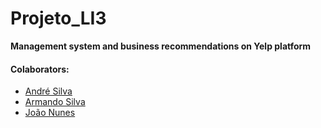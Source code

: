 # Projeto_LI3

**Management system and business recommendations on Yelp platform**

#### Colaborators:
 - [André Silva](https://github.com/AndreFGSilva)
 - [Armando Silva](https://github.com/ArmandoBSilva99)
 - [João Nunes](https://github.com/StOnEOP)
